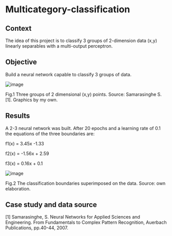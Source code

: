 # Multicategory-classification

## Context

The idea of this project is to classify 3 groups of 2-dimension data (x,y) linearly separables with a multi-output perceptron.

## Objective

Build a neural network capable to classify 3 groups of data.

![image](https://user-images.githubusercontent.com/86810694/189448185-85bfd6cf-d9ea-4796-8854-29777874537c.png)

Fig.1 Three groups of 2 dimensional (x,y) points. Source: Samarasinghe S.[1]. Graphics by my own.

## Results

A 2-3 neural network was built. After 20 epochs and a learning rate of 0.1 the equations of the three boundaries are:

   f1(x) = 3.45x -1.33
   
   f2(x) = -1.56x + 2.59
   
   f3(x) = 0.16x + 0.1

![image](https://user-images.githubusercontent.com/86810694/189914005-2e33ee75-e69e-4b01-adbd-6b04cba62c2e.png)

Fig.2 The classification boundaries superimposed on the data. Source: own elaboration.

## Case study and data source

[1] Samarasinghe, S. Neural Networks for Applied Sciences and Engineering. From Fundamentals to Complex Pattern Recognition, Auerbach Publications, pp.40-44, 2007.

